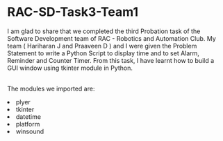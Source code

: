 # RAC-SD-Task3-Team1
I am glad to share that we completed the third Probation task of the Software Development team of RAC - Robotics and Automation Club. My team ( Hariharan J and Praaveen D ) and I were given the Problem Statement to write a Python Script to display time and to set Alarm, Reminder and Counter Timer. From this task, I have learnt how to build a GUI window using tkinter module in Python. 

<br>The modules we imported are:
<li>plyer
<li>tkinter
<li>datetime
<li>platform
<li>winsound



